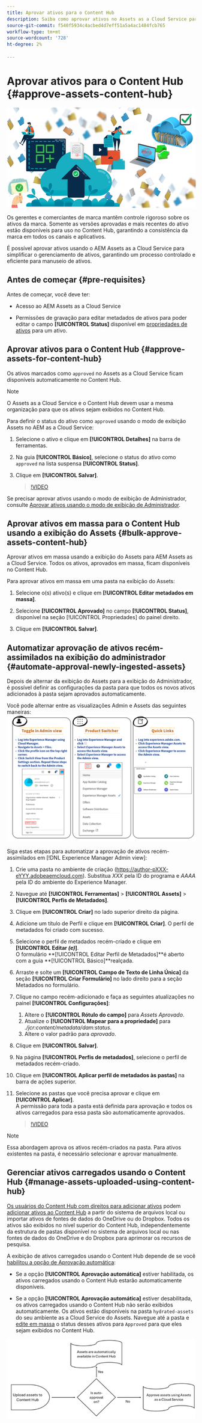 ```yaml
---
title: Aprovar ativos para o Content Hub
description: Saiba como aprovar ativos no Assets as a Cloud Service para disponibilizá-los no Content Hub.
source-git-commit: f540f5934c4acbed4d7eff51a5a4ac1484fcb765
workflow-type: tm+mt
source-wordcount: '728'
ht-degree: 2%

---
```


# Aprovar ativos para o Content Hub {#approve-assets-content-hub}

![Aprovar ativos para o Content Hub](assets/content-hub-approve-assets.png)

Os gerentes e comerciantes de marca mantêm controle rigoroso sobre os ativos da marca. Somente as versões aprovadas e mais recentes do ativo estão disponíveis para uso no Content Hub, garantindo a consistência da marca em todos os canais e aplicativos.

É possível aprovar ativos usando o AEM Assets as a Cloud Service para simplificar o gerenciamento de ativos, garantindo um processo controlado e eficiente para manuseio de ativos.

## Antes de começar {#pre-requisites}

Antes de começar, você deve ter:

* Acesso ao AEM Assets as a Cloud Service

* Permissões de gravação para editar metadados de ativos para poder editar o campo **[!UICONTROL Status]** disponível em [propriedades de ativos](/help/assets/manage-organize-assets-view.md##manage-asset-status) para um ativo.

## Aprovar ativos para o Content Hub {#approve-assets-for-content-hub}

Os ativos marcados como `approved` no Assets as a Cloud Service ficam disponíveis automaticamente no Content Hub.

>[!NOTE]
>
>O Assets as a Cloud Service e o Content Hub devem usar a mesma organização para que os ativos sejam exibidos no Content Hub.

Para definir o status do ativo como `approved` usando o modo de exibição Assets no AEM as a Cloud Service:

1. Selecione o ativo e clique em **[!UICONTROL Detalhes]** na barra de ferramentas.

1. Na guia **[!UICONTROL Básico]**, selecione o status do ativo como `approved` na lista suspensa **[!UICONTROL Status]**.
1. Clique em **[!UICONTROL Salvar]**.

   >[!VIDEO](https://video.tv.adobe.com/v/3433172)

Se precisar aprovar ativos usando o modo de exibição de Administrador, consulte [Aprovar ativos usando o modo de exibição de Administrador](/help/assets/approve-assets.md#approve-assets).

## Aprovar ativos em massa para o Content Hub usando a exibição do Assets {#bulk-approve-assets-content-hub}

Aprovar ativos em massa usando a exibição do Assets para AEM Assets as a Cloud Service. Todos os ativos, aprovados em massa, ficam disponíveis no Content Hub.

Para aprovar ativos em massa em uma pasta na exibição do Assets:

1. Selecione o(s) ativo(s) e clique em **[!UICONTROL Editar metadados em massa]**.

1. Selecione **[!UICONTROL Aprovado]** no campo **[!UICONTROL Status]**, disponível na seção [!UICONTROL Propriedades] do painel direito.

1. Clique em **[!UICONTROL Salvar]**.

## Automatizar aprovação de ativos recém-assimilados na exibição do administrador {#automate-approval-newly-ingested-assets}

Depois de alternar da exibição do Assets para a exibição do Administrador, é possível definir as configurações da pasta para que todos os novos ativos adicionados à pasta sejam aprovados automaticamente.

Você pode alternar entre as visualizações Admin e Assets das seguintes maneiras:
![Minha visão geral do Workspace](assets/assets-view.png)

Siga estas etapas para automatizar a aprovação de ativos recém-assimilados em [!DNL Experience Manager Admin view]:

1. Crie uma pasta no ambiente de criação (https://author-pXXX-eYYY.adobeaemcloud.com). Substitua _XXX_ pela ID do programa e _AAAA_ pela ID do ambiente do Experience Manager.
1. Navegue até **[!UICONTROL Ferramentas]** > **[!UICONTROL Assets]** > **[!UICONTROL Perfis de Metadados]**.
1. Clique em **[!UICONTROL Criar]** no lado superior direito da página.
1. Adicione um título de Perfil e clique em **[!UICONTROL Criar]**. O perfil de metadados foi criado com sucesso.
1. Selecione o perfil de metadados recém-criado e clique em **[!UICONTROL Editar _(e)_]**. <br>O formulário **[!UICONTROL Editar Perfil de Metadados]**é aberto com a guia **[!UICONTROL Básico]**realçada.
1. Arraste e solte um **[!UICONTROL Campo de Texto de Linha Única]** da seção **[!UICONTROL Criar Formulário]** no lado direito para a seção Metadados no formulário.
1. Clique no campo recém-adicionado e faça as seguintes atualizações no painel **[!UICONTROL Configurações]**:
   1. Altere o **[!UICONTROL Rótulo do campo]** para _Assets Aprovado_.
   1. Atualize o **[!UICONTROL Mapear para a propriedade]** para _./jcr:content/metadata/dam:status_.
   1. Altere o valor padrão para _aprovado_.

1. Clique em **[!UICONTROL Salvar]**.
1. Na página **[!UICONTROL Perfis de metadados]**, selecione o perfil de metadados recém-criado.
1. Clique em **[!UICONTROL Aplicar perfil de metadados às pastas]** na barra de ações superior.
1. Selecione as pastas que você precisa aprovar e clique em **[!UICONTROL Aplicar]**.
   <br> A permissão para toda a pasta está definida para aprovação e todos os ativos carregados para essa pasta são automaticamente aprovados.

   >[!VIDEO](https://video.tv.adobe.com/v/3427431)

>[!NOTE]
> 
>Essa abordagem aprova os ativos recém-criados na pasta. Para ativos existentes na pasta, é necessário selecionar e aprovar manualmente.

## Gerenciar ativos carregados usando o Content Hub {#manage-assets-uploaded-using-content-hub}

[Os usuários do Content Hub com direitos para adicionar ativos](/help/assets/deploy-content-hub.md#onboard-content-hub-users-add-assets) podem [adicionar ativos ao Content Hub](/help/assets/upload-brand-approved-assets.md) a partir do sistema de arquivos local ou importar ativos de fontes de dados do OneDrive ou do Dropbox. Todos os ativos são exibidos no nível superior do Content Hub, independentemente da estrutura de pastas disponível no sistema de arquivos local ou nas fontes de dados do OneDrive e do Dropbox para aprimorar os recursos de pesquisa.

A exibição de ativos carregados usando o Content Hub depende de se você [habilitou a opção de Aprovação automática](/help/assets/configure-content-hub-ui-options.md#configure-import-options-content-hub):

* Se a opção **[!UICONTROL Aprovação automática]** estiver habilitada, os ativos carregados usando o Content Hub estarão automaticamente disponíveis.

* Se a opção **[!UICONTROL Aprovação automática]** estiver desabilitada, os ativos carregados usando o Content Hub não serão exibidos automaticamente. Os ativos estão disponíveis na pasta `hydrated-assets` do seu ambiente as a Cloud Service do Assets. Navegue até a pasta e [edite em massa](#bulk-approve-assets-content-hub) o status desses ativos para `Approved` para que eles sejam exibidos no Content Hub.

![processo de aprovação do Content Hub](/help/assets/assets/content-hub-approval.png)



